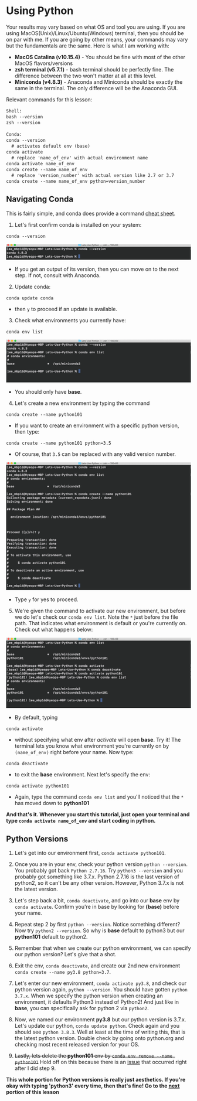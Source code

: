 # Using Python

Your results may vary based on what OS and tool you are using. If you are using MacOS(Unix)/Linux/Ubuntu(Windows) terminal, then you should be on par with me. If you are going by other means, your commands may vary but the fundamentals are the same. Here is what I am working with:

- **MacOS Catalina (v10.15.4)** - You should be fine with most of the other MacOS flavors/versions
- **zsh terminal (v5.7.1)** - bash terminal should be perfectly fine. The difference between the two won't matter at all at this level.
- **Miniconda (v4.8.3)** - Anaconda and Miniconda should be exactly the same in the terminal. The only difference will be the Anaconda GUI.

Relevant commands for this lesson:
```
Shell:
bash --version
zsh --version

Conda:
conda --version
  # activates default env (base)
conda activate
  # replace 'name_of_env' with actual environment name
conda activate name_of_env
conda create --name name_of_env
  # replace 'version_number' with actual version like 2.7 or 3.7
conda create --name name_of_env python=version_number
```

## Navigating Conda

This is fairly simple, and conda does provide a command [cheat sheet](conda-cheatsheet.pdf).

1. Let's first confirm conda is installed on your system:
```
conda --version
```

![](Images/version.png)
- If you get an output of its version, then you can move on to the next step. If not, consult with Anaconda.

2. Update conda:
```
conda update conda
```
- then `y` to proceed if an update is available.

3. Check what environments you currently have:
```
conda env list
```

![](Images/list.png)
- You should only have **base**.

4. Let's create a new environment by typing the command
```
conda create --name python101
```
- If you want to create an environment with a specific python version, then type:
```
conda create --name python101 python=3.5
```
- Of course, that `3.5` can be replaced with any valid version number.

![](Images/create.png)
- Type `y` for yes to proceed.

5. We're given the command to activate our new environment, but before we do let's check our `conda env list`.
Note the `*` just before the file path. That indicates what environment is default or you're currently on. Check out what happens below:

![](Images/default.png)
- By default, typing
```
conda activate
```
- without specifying what env after *activate* will open **base**. Try it!
The terminal lets you know what environment you're currently on by `(name_of_env)` right before your name.
Now type:
```
conda deactivate
```
- to exit the **base** environment. Next let's specify the env:
```
conda activate python101
```
- Again, type the command  `conda env list` and you'll noticed that the `*` has moved down to **python101**

**And that's it. Whenever you start this tutorial, just open your terminal and type `conda activate name_of_env` and start coding in python.**

## Python Versions

1. Let's get into our environment first, `conda activate python101`.

2. Once you are in your env, check your python version `python --version`. You probably got back `Python 2.7.16`. Try `python3 --version` and you probably got something like 3.7.x. Python 2.7.16 is the last version of python2, so it can't be any other version. However, Python 3.7.x is not the latest version.
3. Let's step back a bit, `conda deactivate`, and go into our **base** env by `conda activate`. Confirm you're in base by looking for **(base)** before your name.
4. Repeat step 2 by first `python --version`. Notice something different? Now try `python2 --version`. So why is **base** default to python3 but our **python101** default to python2.
5. Remember that when we create our python environment, we can specify our python version? Let's give that a shot.
6. Exit the env, `conda deactivate`, and create our 2nd new environment `conda create --name py3.8 python=3.7`.
7. Let's enter our new environment, `conda activate py3.8`, and check our python version again, `python --version`. You should have gotten `python 3.7.x`. When we specify the python version when creating an environment, it defaults Python3 instead of Python2! And just like in **base**, you can specifically ask for python 2 via `python2`.
8. Now, we named our environment **py3.8** but our python version is 3.7.x. Let's update our python, `conda update python`. Check again and you should see `python 3.8.3`. Well at least at the time of writing this, that is the latest python version. Double check by going onto python.org and checking most recent released version for your OS.
9. ~~Lastly, lets delete the **python101** env by `conda env remove --name python101`~~ Hold off on this because there is an [issue](https://github.com/conda/conda/issues/9589) that occurred right after I did step 9.

**This whole portion for Python versions is really just aesthetics. If you're okay with typing 'python3' every time, then that's fine! Go to the [next](Using_Interpreter.md) portion of this lesson**
